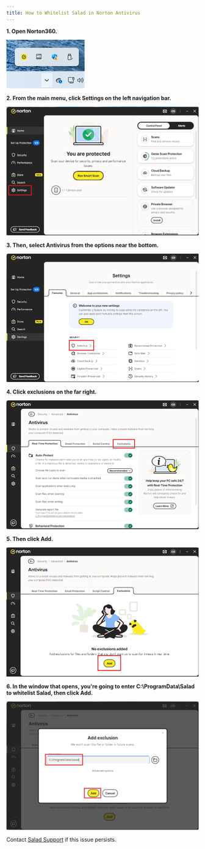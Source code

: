 ```yaml
---
title: How to Whitelist Salad in Norton Antivirus
---
```


**1. Open Norton360.**

![opening Norton Antivirus](../../../../content/images/troubleshooting/antivirus/how-to-whitelist-salad-in-norton-antivirus-1.png)

**2. From the main menu, click Settings on the left navigation bar.**

![opening Norton settings](../../../../content/images/troubleshooting/antivirus/how-to-whitelist-salad-in-norton-antivirus-2.png)

**3. Then, select Antivirus from the options near the bottom.**

![selecting Antivirus options in Norton](../../../../content/images/troubleshooting/antivirus/how-to-whitelist-salad-in-norton-antivirus-3.png)

**4. Click exclusions on the far right.**

![selecting exclusions in Norton](../../../../content/images/troubleshooting/antivirus/how-to-whitelist-salad-in-norton-antivirus-4.png)

**5. Then click Add.**

![adding an exclusion](../../../../content/images/troubleshooting/antivirus/how-to-whitelist-salad-in-norton-antivirus-5.png)

**6. In the window that opens, you're going to enter C:\ProgramData\Salad to whitelist Salad, then click Add.**

![Screenshot of Salad file path entered as an exclusion](../../../../content/images/troubleshooting/antivirus/how-to-whitelist-salad-in-norton-antivirus-6.png)

Contact [Salad Support](/contact) if this issue persists.
